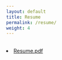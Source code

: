 ```yaml
---
layout: default
title: Resume
permalink: /resume/
weight: 4
---
```


<br>
<li class="inline-block">
  <a
    target="_blank"
    class="align-middle link-primary mr-2 mr-lg-0 ml-lg-2"
    href="/assets/Resume_Ravi Teja Kolli.pdf"
    >Resume.pdf</a
  >
</li>
<br>
<object data="{{ site.url }}{{ site.baseurl }}/assets/Resume_Ravi Teja Kolli.pdf" width="1200" height="1200" type="application/pdf"></object>


